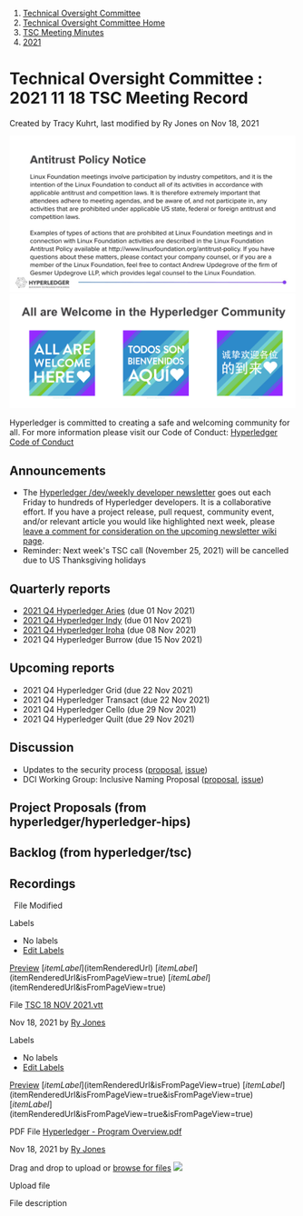 1. [Technical Oversight Committee](index.html)
2. [Technical Oversight Committee Home](Technical-Oversight-Committee-Home_21430274.html)
3. [TSC Meeting Minutes](TSC-Meeting-Minutes_21448544.html)
4. [2021](2021_21452508.html)

# Technical Oversight Committee : 2021 11 18 TSC Meeting Record

Created by Tracy Kuhrt, last modified by Ry Jones on Nov 18, 2021

![](attachments/21431877/21448548.png?height=250) ![](attachments/21431877/21448549.png?height=250)

Hyperledger is committed to creating a safe and welcoming community for all. For more information please visit our Code of Conduct: [Hyperledger Code of Conduct](https://lf-hyperledger.atlassian.net/wiki/spaces/HYP/pages/19595281/Hyperledger+Code+of+Conduct)

## Announcements

- The [Hyperledger /dev/weekly developer newsletter](https://lf-hyperledger.atlassian.net/wiki/pages/viewpage.action?pageId=17170445) goes out each Friday to hundreds of Hyperledger developers. It is a collaborative effort. If you have a project release, pull request, community event, and/or relevant article you would like highlighted next week, please [leave a comment for consideration on the upcoming newsletter wiki page](https://lf-hyperledger.atlassian.net/wiki/display/DR/2021).
- Reminder: Next week's TSC call (November 25, 2021) will be cancelled due to US Thanksgiving holidays

## Quarterly reports

- [2021 Q4 Hyperledger Aries](https://lf-hyperledger.atlassian.net/wiki/display/TSC/2021+Q4+Hyperledger+Aries) (due 01 Nov 2021)
- [2021 Q4 Hyperledger Indy](https://lf-hyperledger.atlassian.net/wiki/display/TSC/2021+Q4+Hyperledger+Indy) (due 01 Nov 2021)
- [2021 Q4 Hyperledger Iroha](https://lf-hyperledger.atlassian.net/wiki/display/TSC/2021+Q4+Hyperledger+Iroha) (due 08 Nov 2021)
- 2021 Q4 Hyperledger Burrow (due 15 Nov 2021)

## Upcoming reports

- 2021 Q4 Hyperledger Grid (due 22 Nov 2021)
- 2021 Q4 Hyperledger Transact (due 22 Nov 2021)
- 2021 Q4 Hyperledger Cello (due 29 Nov 2021)
- 2021 Q4 Hyperledger Quilt (due 29 Nov 2021)

## Discussion

- Updates to the security process ([proposal](https://lf-hyperledger.atlassian.net/wiki/display/~ryjones/Gaps+between+guidance+and+implementation+for+CSVD), [issue](https://github.com/hyperledger/tsc/issues/20))
- DCI Working Group: Inclusive Naming Proposal ([proposal](https://lf-hyperledger.atlassian.net/wiki/display/TSC/DCI+Working+Group%3A+Inclusive+Naming+Proposal), [issue](https://github.com/hyperledger/tsc/issues/19))

## Project Proposals (from hyperledger/hyperledger-hips)

## Backlog (from hyperledger/tsc)

## Recordings

  File Modified

Labels

- No labels
- [Edit Labels](# "Edit Labels")

[Preview]() [$itemLabel]($itemRenderedUrl) [$itemLabel]($itemRenderedUrl&isFromPageView=true) [$itemLabel]($itemRenderedUrl&isFromPageView=true)

File [TSC 18 NOV 2021.vtt](attachments/21443437/21455128.vtt "Download")

Nov 18, 2021 by [Ry Jones](/wiki/people/557058:078cecfc-fb17-4d9a-8759-b5b74efa6850)

Labels

- No labels
- [Edit Labels](# "Edit Labels")

[Preview]() [$itemLabel]($itemRenderedUrl&isFromPageView=true) [$itemLabel]($itemRenderedUrl&isFromPageView=true&isFromPageView=true) [$itemLabel]($itemRenderedUrl&isFromPageView=true&isFromPageView=true)

PDF File [Hyperledger - Program Overview.pdf](attachments/21443437/21455129.pdf "Download")

Nov 18, 2021 by [Ry Jones](/wiki/people/557058:078cecfc-fb17-4d9a-8759-b5b74efa6850)

Drag and drop to upload or [browse for files]() ![](images/icons/wait.gif)

Upload file

File description

